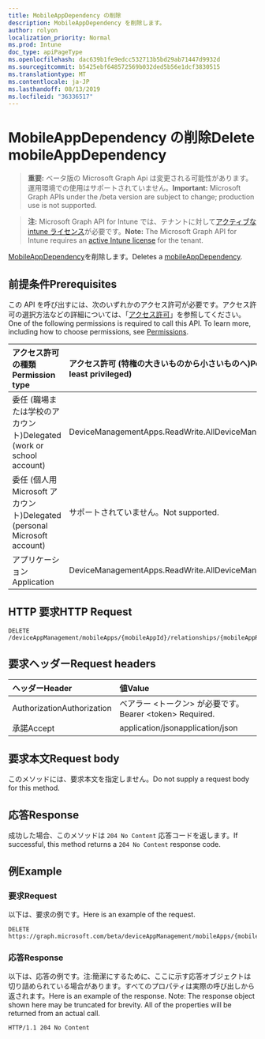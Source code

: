 ```yaml
---
title: MobileAppDependency の削除
description: MobileAppDependency を削除します。
author: rolyon
localization_priority: Normal
ms.prod: Intune
doc_type: apiPageType
ms.openlocfilehash: dac639b1fe9edcc532713b5bd29ab71447d9932d
ms.sourcegitcommit: b5425ebf648572569b032ded5b56e1dcf3830515
ms.translationtype: MT
ms.contentlocale: ja-JP
ms.lasthandoff: 08/13/2019
ms.locfileid: "36336517"
---
```

# <a name="delete-mobileappdependency"></a><span data-ttu-id="0b94c-103">MobileAppDependency の削除</span><span class="sxs-lookup"><span data-stu-id="0b94c-103">Delete mobileAppDependency</span></span>

> <span data-ttu-id="0b94c-104">**重要:** ベータ版の Microsoft Graph Api は変更される可能性があります。運用環境での使用はサポートされていません。</span><span class="sxs-lookup"><span data-stu-id="0b94c-104">**Important:** Microsoft Graph APIs under the /beta version are subject to change; production use is not supported.</span></span>

> <span data-ttu-id="0b94c-105">**注:** Microsoft Graph API for Intune では、テナントに対して[アクティブな intune ライセンス](https://go.microsoft.com/fwlink/?linkid=839381)が必要です。</span><span class="sxs-lookup"><span data-stu-id="0b94c-105">**Note:** The Microsoft Graph API for Intune requires an [active Intune license](https://go.microsoft.com/fwlink/?linkid=839381) for the tenant.</span></span>

<span data-ttu-id="0b94c-106">[MobileAppDependency](../resources/intune-apps-mobileappdependency.md)を削除します。</span><span class="sxs-lookup"><span data-stu-id="0b94c-106">Deletes a [mobileAppDependency](../resources/intune-apps-mobileappdependency.md).</span></span>

## <a name="prerequisites"></a><span data-ttu-id="0b94c-107">前提条件</span><span class="sxs-lookup"><span data-stu-id="0b94c-107">Prerequisites</span></span>
<span data-ttu-id="0b94c-p101">この API を呼び出すには、次のいずれかのアクセス許可が必要です。アクセス許可の選択方法などの詳細については、「[アクセス許可](/graph/permissions-reference)」を参照してください。</span><span class="sxs-lookup"><span data-stu-id="0b94c-p101">One of the following permissions is required to call this API. To learn more, including how to choose permissions, see [Permissions](/graph/permissions-reference).</span></span>

|<span data-ttu-id="0b94c-110">アクセス許可の種類</span><span class="sxs-lookup"><span data-stu-id="0b94c-110">Permission type</span></span>|<span data-ttu-id="0b94c-111">アクセス許可 (特権の大きいものから小さいものへ)</span><span class="sxs-lookup"><span data-stu-id="0b94c-111">Permissions (from most to least privileged)</span></span>|
|:---|:---|
|<span data-ttu-id="0b94c-112">委任 (職場または学校のアカウント)</span><span class="sxs-lookup"><span data-stu-id="0b94c-112">Delegated (work or school account)</span></span>|<span data-ttu-id="0b94c-113">DeviceManagementApps.ReadWrite.All</span><span class="sxs-lookup"><span data-stu-id="0b94c-113">DeviceManagementApps.ReadWrite.All</span></span>|
|<span data-ttu-id="0b94c-114">委任 (個人用 Microsoft アカウント)</span><span class="sxs-lookup"><span data-stu-id="0b94c-114">Delegated (personal Microsoft account)</span></span>|<span data-ttu-id="0b94c-115">サポートされていません。</span><span class="sxs-lookup"><span data-stu-id="0b94c-115">Not supported.</span></span>|
|<span data-ttu-id="0b94c-116">アプリケーション</span><span class="sxs-lookup"><span data-stu-id="0b94c-116">Application</span></span>|<span data-ttu-id="0b94c-117">DeviceManagementApps.ReadWrite.All</span><span class="sxs-lookup"><span data-stu-id="0b94c-117">DeviceManagementApps.ReadWrite.All</span></span>|

## <a name="http-request"></a><span data-ttu-id="0b94c-118">HTTP 要求</span><span class="sxs-lookup"><span data-stu-id="0b94c-118">HTTP Request</span></span>
<!-- {
  "blockType": "ignored"
}
-->
``` http
DELETE /deviceAppManagement/mobileApps/{mobileAppId}/relationships/{mobileAppRelationshipId}
```

## <a name="request-headers"></a><span data-ttu-id="0b94c-119">要求ヘッダー</span><span class="sxs-lookup"><span data-stu-id="0b94c-119">Request headers</span></span>
|<span data-ttu-id="0b94c-120">ヘッダー</span><span class="sxs-lookup"><span data-stu-id="0b94c-120">Header</span></span>|<span data-ttu-id="0b94c-121">値</span><span class="sxs-lookup"><span data-stu-id="0b94c-121">Value</span></span>|
|:---|:---|
|<span data-ttu-id="0b94c-122">Authorization</span><span class="sxs-lookup"><span data-stu-id="0b94c-122">Authorization</span></span>|<span data-ttu-id="0b94c-123">ベアラー &lt;トークン&gt; が必要です。</span><span class="sxs-lookup"><span data-stu-id="0b94c-123">Bearer &lt;token&gt; Required.</span></span>|
|<span data-ttu-id="0b94c-124">承諾</span><span class="sxs-lookup"><span data-stu-id="0b94c-124">Accept</span></span>|<span data-ttu-id="0b94c-125">application/json</span><span class="sxs-lookup"><span data-stu-id="0b94c-125">application/json</span></span>|

## <a name="request-body"></a><span data-ttu-id="0b94c-126">要求本文</span><span class="sxs-lookup"><span data-stu-id="0b94c-126">Request body</span></span>
<span data-ttu-id="0b94c-127">このメソッドには、要求本文を指定しません。</span><span class="sxs-lookup"><span data-stu-id="0b94c-127">Do not supply a request body for this method.</span></span>

## <a name="response"></a><span data-ttu-id="0b94c-128">応答</span><span class="sxs-lookup"><span data-stu-id="0b94c-128">Response</span></span>
<span data-ttu-id="0b94c-129">成功した場合、このメソッドは `204 No Content` 応答コードを返します。</span><span class="sxs-lookup"><span data-stu-id="0b94c-129">If successful, this method returns a `204 No Content` response code.</span></span>

## <a name="example"></a><span data-ttu-id="0b94c-130">例</span><span class="sxs-lookup"><span data-stu-id="0b94c-130">Example</span></span>

### <a name="request"></a><span data-ttu-id="0b94c-131">要求</span><span class="sxs-lookup"><span data-stu-id="0b94c-131">Request</span></span>
<span data-ttu-id="0b94c-132">以下は、要求の例です。</span><span class="sxs-lookup"><span data-stu-id="0b94c-132">Here is an example of the request.</span></span>
``` http
DELETE https://graph.microsoft.com/beta/deviceAppManagement/mobileApps/{mobileAppId}/relationships/{mobileAppRelationshipId}
```

### <a name="response"></a><span data-ttu-id="0b94c-133">応答</span><span class="sxs-lookup"><span data-stu-id="0b94c-133">Response</span></span>
<span data-ttu-id="0b94c-p102">以下は、応答の例です。注:簡潔にするために、ここに示す応答オブジェクトは切り詰められている場合があります。すべてのプロパティは実際の呼び出しから返されます。</span><span class="sxs-lookup"><span data-stu-id="0b94c-p102">Here is an example of the response. Note: The response object shown here may be truncated for brevity. All of the properties will be returned from an actual call.</span></span>
``` http
HTTP/1.1 204 No Content
```







